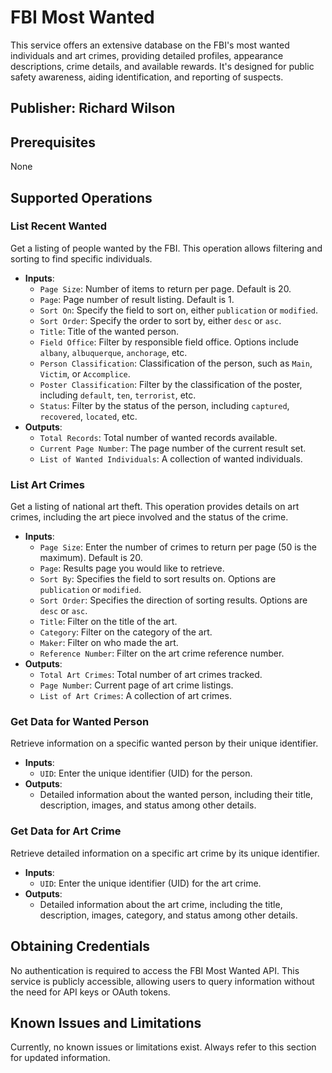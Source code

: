 # FBI Most Wanted

This service offers an extensive database on the FBI's most wanted individuals and art crimes, providing detailed profiles, appearance descriptions, crime details, and available rewards. It's designed for public safety awareness, aiding identification, and reporting of suspects.

## Publisher: Richard Wilson

## Prerequisites

None

## Supported Operations

### List Recent Wanted

Get a listing of people wanted by the FBI. This operation allows filtering and sorting to find specific individuals.

- **Inputs**:
  - `Page Size`: Number of items to return per page. Default is 20.
  - `Page`: Page number of result listing. Default is 1.
  - `Sort On`: Specify the field to sort on, either `publication` or `modified`.
  - `Sort Order`: Specify the order to sort by, either `desc` or `asc`.
  - `Title`: Title of the wanted person.
  - `Field Office`: Filter by responsible field office. Options include `albany`, `albuquerque`, `anchorage`, etc.
  - `Person Classification`: Classification of the person, such as `Main`, `Victim`, or `Accomplice`.
  - `Poster Classification`: Filter by the classification of the poster, including `default`, `ten`, `terrorist`, etc.
  - `Status`: Filter by the status of the person, including `captured`, `recovered`, `located`, etc.
- **Outputs**:
  - `Total Records`: Total number of wanted records available.
  - `Current Page Number`: The page number of the current result set.
  - `List of Wanted Individuals`: A collection of wanted individuals.

### List Art Crimes

Get a listing of national art theft. This operation provides details on art crimes, including the art piece involved and the status of the crime.

- **Inputs**:
  - `Page Size`: Enter the number of crimes to return per page (50 is the maximum). Default is 20.
  - `Page`: Results page you would like to retrieve.
  - `Sort By`: Specifies the field to sort results on. Options are `publication` or `modified`.
  - `Sort Order`: Specifies the direction of sorting results. Options are `desc` or `asc`.
  - `Title`: Filter on the title of the art.
  - `Category`: Filter on the category of the art.
  - `Maker`: Filter on who made the art.
  - `Reference Number`: Filter on the art crime reference number.
- **Outputs**:
  - `Total Art Crimes`: Total number of art crimes tracked.
  - `Page Number`: Current page of art crime listings.
  - `List of Art Crimes`: A collection of art crimes.

### Get Data for Wanted Person

Retrieve information on a specific wanted person by their unique identifier.

- **Inputs**:
  - `UID`: Enter the unique identifier (UID) for the person.
- **Outputs**:
  - Detailed information about the wanted person, including their title, description, images, and status among other details.

### Get Data for Art Crime

Retrieve detailed information on a specific art crime by its unique identifier.

- **Inputs**:
  - `UID`: Enter the unique identifier (UID) for the art crime.
- **Outputs**:
  - Detailed information about the art crime, including the title, description, images, category, and status among other details.

## Obtaining Credentials

No authentication is required to access the FBI Most Wanted API. This service is publicly accessible, allowing users to query information without the need for API keys or OAuth tokens.

## Known Issues and Limitations

Currently, no known issues or limitations exist. Always refer to this section for updated information.
